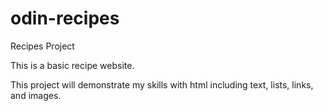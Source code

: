# odin-recipes
Recipes Project
<p>This is a basic recipe website.<p>
<p>This project will demonstrate my skills with html including text, lists, links, and images.<p>

